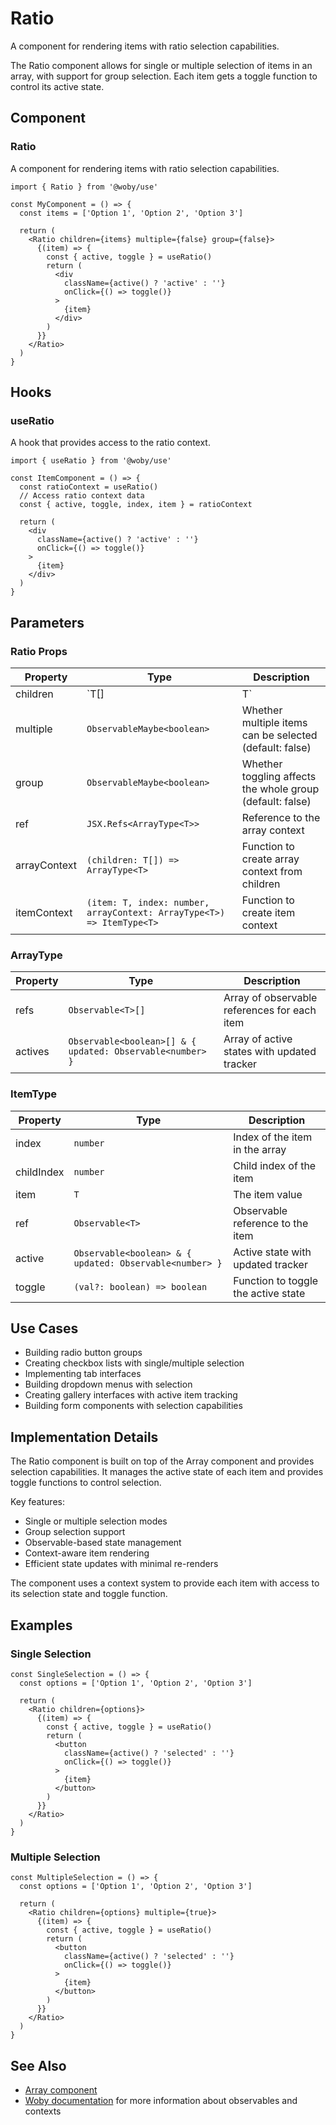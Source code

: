 # Ratio

A component for rendering items with ratio selection capabilities.

The Ratio component allows for single or multiple selection of items in an array, with support for group selection. Each item gets a toggle function to control its active state.

## Component

### Ratio

A component for rendering items with ratio selection capabilities.

```tsx
import { Ratio } from '@woby/use'

const MyComponent = () => {
  const items = ['Option 1', 'Option 2', 'Option 3']
  
  return (
    <Ratio children={items} multiple={false} group={false}>
      {(item) => {
        const { active, toggle } = useRatio()
        return (
          <div 
            className={active() ? 'active' : ''} 
            onClick={() => toggle()}
          >
            {item}
          </div>
        )
      }}
    </Ratio>
  )
}
```

## Hooks

### useRatio

A hook that provides access to the ratio context.

```tsx
import { useRatio } from '@woby/use'

const ItemComponent = () => {
  const ratioContext = useRatio()
  // Access ratio context data
  const { active, toggle, index, item } = ratioContext
  
  return (
    <div 
      className={active() ? 'active' : ''} 
      onClick={() => toggle()}
    >
      {item}
    </div>
  )
}
```

## Parameters

### Ratio Props

| Property | Type | Description |
| -------- | ---- | ----------- |
| children | `T[] | T` | The array items to render |
| multiple | `ObservableMaybe<boolean>` | Whether multiple items can be selected (default: false) |
| group | `ObservableMaybe<boolean>` | Whether toggling affects the whole group (default: false) |
| ref | `JSX.Refs<ArrayType<T>>` | Reference to the array context |
| arrayContext | `(children: T[]) => ArrayType<T>` | Function to create array context from children |
| itemContext | `(item: T, index: number, arrayContext: ArrayType<T>) => ItemType<T>` | Function to create item context |

### ArrayType

| Property | Type | Description |
| -------- | ---- | ----------- |
| refs | `Observable<T>[]` | Array of observable references for each item |
| actives | `Observable<boolean>[] & { updated: Observable<number> }` | Array of active states with updated tracker |

### ItemType

| Property | Type | Description |
| -------- | ---- | ----------- |
| index | `number` | Index of the item in the array |
| childIndex | `number` | Child index of the item |
| item | `T` | The item value |
| ref | `Observable<T>` | Observable reference to the item |
| active | `Observable<boolean> & { updated: Observable<number> }` | Active state with updated tracker |
| toggle | `(val?: boolean) => boolean` | Function to toggle the active state |

## Use Cases

- Building radio button groups
- Creating checkbox lists with single/multiple selection
- Implementing tab interfaces
- Building dropdown menus with selection
- Creating gallery interfaces with active item tracking
- Building form components with selection capabilities

## Implementation Details

The Ratio component is built on top of the Array component and provides selection capabilities. It manages the active state of each item and provides toggle functions to control selection.

Key features:
- Single or multiple selection modes
- Group selection support
- Observable-based state management
- Context-aware item rendering
- Efficient state updates with minimal re-renders

The component uses a context system to provide each item with access to its selection state and toggle function.

## Examples

### Single Selection

```tsx
const SingleSelection = () => {
  const options = ['Option 1', 'Option 2', 'Option 3']
  
  return (
    <Ratio children={options}>
      {(item) => {
        const { active, toggle } = useRatio()
        return (
          <button 
            className={active() ? 'selected' : ''} 
            onClick={() => toggle()}
          >
            {item}
          </button>
        )
      }}
    </Ratio>
  )
}
```

### Multiple Selection

```tsx
const MultipleSelection = () => {
  const options = ['Option 1', 'Option 2', 'Option 3']
  
  return (
    <Ratio children={options} multiple={true}>
      {(item) => {
        const { active, toggle } = useRatio()
        return (
          <button 
            className={active() ? 'selected' : ''} 
            onClick={() => toggle()}
          >
            {item}
          </button>
        )
      }}
    </Ratio>
  )
}
```

## See Also

- [Array component](Array.md)
- [Woby documentation](https://github.com/vobyjs/woby) for more information about observables and contexts